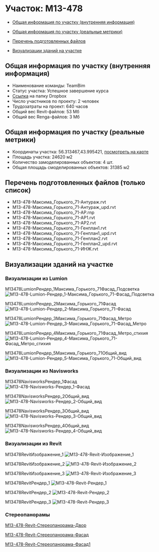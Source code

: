 # Участок: M13-478

* [Общая информация по участку (внутренняя информация)](#Chapter1)

* [Общая информация по участку (реальные метрики)](#Chapter2)

* [Перечень подготовленных файлов](#Chapter3)

* [Визуализации зданий на участке](#Chapter6)

## <a id="Chapter1"></a> Общая информация по участку (внутренняя информация)
+ Наименование команды: TeamBim
+ Статус участка: Успешное завершение курса
+ [Ссылка](https://www.dropbox.com/sh/wvvgv1nw1iqred9/AADrDWI93j6Lnw42OCEfTUwba/M13_478?dl=0) на папку Dropbox
+ Число участников по проекту: 2 человек
+ Трудозатраты на проект: 640 часов
+ Общий вес Revit-файлов: 53 Мб
+ Общий вес Renga-файлов: 3 Мб
## <a id="Chapter2"></a> Общая информация по участку (реальные метрики)
+ Координаты участка: 56.313467,43.995421, [посмотреть на карте](https://yandex.ru/maps/47/nizhny-novgorod/?ll=43.995421%2C56.313467&z=19)
+ Площадь участка: 24620 м2
+ Количество замоделированных объектов: 4 шт.
+ Общая площадь смоделированных объектов: 31385 м2
## <a id="Chapter3"></a> Перечень подготовленных файлов (только список)
+ M13-478-Максима_Горького_71-Антураж.rvt
+ M13-478-Максима_Горького_71-Антураж_upd.rvt
+ M13-478-Максима_Горького_71-АР.rnp
+ M13-478-Максима_Горького_71-АР1.rvt
+ M13-478-Максима_Горького_71-АР2.rvt
+ M13-478-Максима_Горького_71-Генплан1.rvt
+ M13-478-Максима_Горького_71-Генплан1_upd.rvt
+ M13-478-Максима_Горького_71-Генплан2.rvt
+ M13-478-Максима_Горького_71-Генплан2_upd.rvt
+ M13-478-Максима_Горького_71-ИНЖ.rvt
## <a id="Chapter6"></a> Визуализации зданий на участке
### Визуализации из Lumion
M13478LumionРендер_1Максима_Горького_71Фасад_Подсветка
![M13-478-Lumion-Рендер_1-Максима_Горького_71-Фасад_Подсветка](/Images/M13_478/M13-478-Lumion-Рендер_1-Максима_Горького_71-Фасад_Подсветка_Compressed.jpg)

M13478LumionРендер_2Максима_Горького_71Фасад
![M13-478-Lumion-Рендер_2-Максима_Горького_71-Фасад](/Images/M13_478/M13-478-Lumion-Рендер_2-Максима_Горького_71-Фасад_Compressed.jpg)

M13478LumionРендер_3Максима_Горького_71Фасад_Метро
![M13-478-Lumion-Рендер_3-Максима_Горького_71-Фасад_Метро](/Images/M13_478/M13-478-Lumion-Рендер_3-Максима_Горького_71-Фасад_Метро_Compressed.jpg)

M13478LumionРендер_4Максима_Горького_71Фасад_Метро_стихия
![M13-478-Lumion-Рендер_4-Максима_Горького_71-Фасад_Метро_стихия](/Images/M13_478/M13-478-Lumion-Рендер_4-Максима_Горького_71-Фасад_Метро_стихия_Compressed.jpg)

M13478LumionРендер_5Максима_Горького_71Общий_вид
![M13-478-Lumion-Рендер_5-Максима_Горького_71-Общий_вид](/Images/M13_478/M13-478-Lumion-Рендер_5-Максима_Горького_71-Общий_вид_Compressed.jpg)

### Визуализации из Navisworks
M13478NavisworksРендер_1Фасад
![M13-478-Navisworks-Рендер_1-Фасад](/Images/M13_478/M13-478-Navisworks-Рендер_1-Фасад_Compressed.jpg)

M13478NavisworksРендер_2Общий_вид
![M13-478-Navisworks-Рендер_2-Общий_вид](/Images/M13_478/M13-478-Navisworks-Рендер_2-Общий_вид_Compressed.jpg)

M13478NavisworksРендер_3Общий_вид
![M13-478-Navisworks-Рендер_3-Общий_вид](/Images/M13_478/M13-478-Navisworks-Рендер_3-Общий_вид_Compressed.jpg)

M13478NavisworksРендер_4Общий_вид
![M13-478-Navisworks-Рендер_4-Общий_вид](/Images/M13_478/M13-478-Navisworks-Рендер_4-Общий_вид_Compressed.jpg)

### Визуализации из Revit
M13478RevitИзображение_1
![M13-478-Revit-Изображение_1](/Images/M13_478/M13-478-Revit-Изображение_1_Compressed.jpg)

M13478RevitИзображение_2
![M13-478-Revit-Изображение_2](/Images/M13_478/M13-478-Revit-Изображение_2_Compressed.jpg)

M13478RevitИзображение_3
![M13-478-Revit-Изображение_3](/Images/M13_478/M13-478-Revit-Изображение_3_Compressed.jpg)

M13478RevitРендер_1
![M13-478-Revit-Рендер_1](/Images/M13_478/M13-478-Revit-Рендер_1_Compressed.jpg)

M13478RevitРендер_2
![M13-478-Revit-Рендер_2](/Images/M13_478/M13-478-Revit-Рендер_2_Compressed.jpg)

M13478RevitРендер_3
![M13-478-Revit-Рендер_3](/Images/M13_478/M13-478-Revit-Рендер_3_Compressed.jpg)

### Стереопанорамы
[M13-478-Revit-Стереопанорама-Двор](https://pano.autodesk.com/pano.html?url=jpgs/f6c414dd-b286-4a59-b99f-3520b974bc1b&version=2)

[M13-478-Revit-Стереопанорама-Фасад](https://pano.autodesk.com/pano.html?url=jpgs/c7609cc4-a82d-4b72-bdb4-6e36c60c998a&version=2)

[M13-478-Revit-Стереопанорама-Фасад1](https://pano.autodesk.com/pano.html?url=jpgs/5c8a1d7d-60bf-4d19-922e-846be5f4a8ab&version=2)

